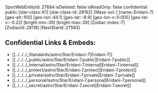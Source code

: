 ﻿---
location:
- -8.9
- -44.1
- 100
tags:
- astro/Star
type: Star
---

SpocWebEntityId: 27684
isDeleted: false
isReadOnly: false
confidential: public
[star-class::K1]
[star-class-id::28192]
[Mass-sol::]
[name::Eridani-7]
[geo-alt::100]
[geo-lon::44.1]
[geo-lat::-8.9]
[geo-lon-v::0.005]
[geo-lat-v::-0.22]
[bright-min::39]
[bright-max::39]
[Zodiac-index::7]
[ZodiacId::28118]
[NextStarId::27593]



## Confidential Links & Embeds: 
- [[../../../_Standards/astro/Star/Eridani-7|Eridani-7]] 
- [[../../../_public/astro/Star/Eridani-7.public|Eridani-7.public]] 
- [[../../../_internal/astro/Star/Eridani-7.internal|Eridani-7.internal]] 
- [[../../../_protect/astro/Star/Eridani-7.protect|Eridani-7.protect]] 
- [[../../../_private/astro/Star/Eridani-7.private|Eridani-7.private]] 
- [[../../../_personal/astro/Star/Eridani-7.personal|Eridani-7.personal]] 
- [[../../../_secret/astro/Star/Eridani-7.secret|Eridani-7.secret]]

